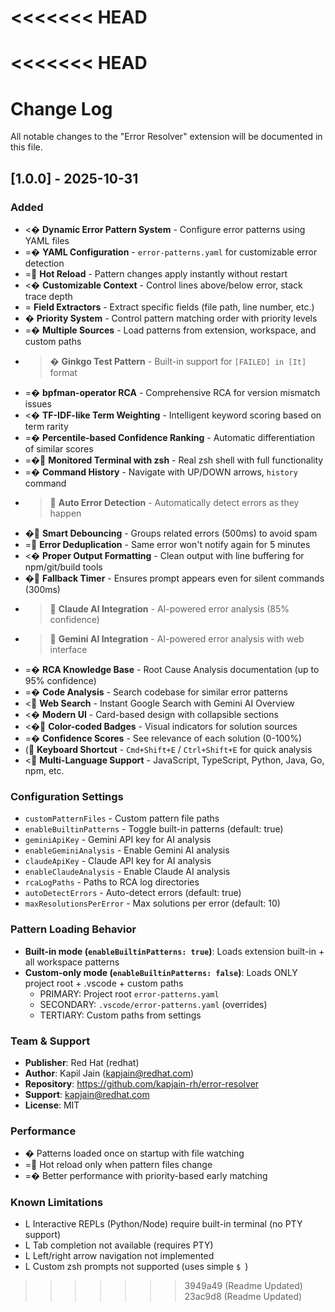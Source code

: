 <<<<<<< HEAD
=======
<<<<<<< HEAD
=======
# Change Log

All notable changes to the "Error Resolver" extension will be documented in this file.

## [1.0.0] - 2025-10-31

### Added
- <� **Dynamic Error Pattern System** - Configure error patterns using YAML files
- =� **YAML Configuration** - `error-patterns.yaml` for customizable error detection
- = **Hot Reload** - Pattern changes apply instantly without restart
- <� **Customizable Context** - Control lines above/below error, stack trace depth
- =
 **Field Extractors** - Extract specific fields (file path, line number, etc.)
- � **Priority System** - Control pattern matching order with priority levels
- =� **Multiple Sources** - Load patterns from extension, workspace, and custom paths
- >� **Ginkgo Test Pattern** - Built-in support for `[FAILED] in [It]` format
- =� **bpfman-operator RCA** - Comprehensive RCA for version mismatch issues
- <� **TF-IDF-like Term Weighting** - Intelligent keyword scoring based on term rarity
- =� **Percentile-based Confidence Ranking** - Automatic differentiation of similar scores
- =� **Monitored Terminal with zsh** - Real zsh shell with full functionality
- =� **Command History** - Navigate with UP/DOWN arrows, `history` command
- > **Auto Error Detection** - Automatically detect errors as they happen
- � **Smart Debouncing** - Groups related errors (500ms) to avoid spam
- = **Error Deduplication** - Same error won't notify again for 5 minutes
- <� **Proper Output Formatting** - Clean output with line buffering for npm/git/build tools
- � **Fallback Timer** - Ensures prompt appears even for silent commands (300ms)
- > **Claude AI Integration** - AI-powered error analysis (85% confidence)
- > **Gemini AI Integration** - AI-powered error analysis with web interface
- =� **RCA Knowledge Base** - Root Cause Analysis documentation (up to 95% confidence)
- =� **Code Analysis** - Search codebase for similar error patterns
- < **Web Search** - Instant Google Search with Gemini AI Overview
- <� **Modern UI** - Card-based design with collapsible sections
- <� **Color-coded Badges** - Visual indicators for solution sources
- =� **Confidence Scores** - See relevance of each solution (0-100%)
- ( **Keyboard Shortcut** - `Cmd+Shift+E` / `Ctrl+Shift+E` for quick analysis
- < **Multi-Language Support** - JavaScript, TypeScript, Python, Java, Go, npm, etc.

### Configuration Settings
- `customPatternFiles` - Custom pattern file paths
- `enableBuiltinPatterns` - Toggle built-in patterns (default: true)
- `geminiApiKey` - Gemini API key for AI analysis
- `enableGeminiAnalysis` - Enable Gemini AI analysis
- `claudeApiKey` - Claude API key for AI analysis
- `enableClaudeAnalysis` - Enable Claude AI analysis
- `rcaLogPaths` - Paths to RCA log directories
- `autoDetectErrors` - Auto-detect errors (default: true)
- `maxResolutionsPerError` - Max solutions per error (default: 10)

### Pattern Loading Behavior
- **Built-in mode (`enableBuiltinPatterns: true`)**: Loads extension built-in + all workspace patterns
- **Custom-only mode (`enableBuiltinPatterns: false`)**: Loads ONLY project root + .vscode + custom paths
  - PRIMARY: Project root `error-patterns.yaml`
  - SECONDARY: `.vscode/error-patterns.yaml` (overrides)
  - TERTIARY: Custom paths from settings

### Team & Support
- **Publisher**: Red Hat (redhat)
- **Author**: Kapil Jain (kapjain@redhat.com)
- **Repository**: https://github.com/kapjain-rh/error-resolver
- **Support**: kapjain@redhat.com
- **License**: MIT

### Performance
- � Patterns loaded once on startup with file watching
- = Hot reload only when pattern files change
- =� Better performance with priority-based early matching

### Known Limitations
- L Interactive REPLs (Python/Node) require built-in terminal (no PTY support)
- L Tab completion not available (requires PTY)
- L Left/right arrow navigation not implemented
- L Custom zsh prompts not supported (uses simple `$ `)
>>>>>>> 3949a49 (Readme Updated)
>>>>>>> 23ac9d8 (Readme Updated)
